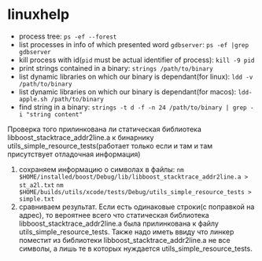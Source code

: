 # linuxhelp

 - process tree: `ps -ef --forest`
 - list processes in info of which presented word `gdbserver`: `ps -ef |grep gdbserver`
 - kill process with id(`pid` must be actual identifier of process): `kill -9 pid`
 - print strings contained in a binary: `strings /path/to/binary`
 - list dynamic libraries on which our binary is dependant(for linux): `ldd -v /path/to/binary`
 - list dynamic libraries on which our binary is dependant(for macos): `ldd-apple.sh /path/to/binary`
 - find string in a binary: `strings -t d -f -n 24 /path/to/binary | grep -i "string content"`

Проверка того прилинкована ли статическая библиотека libboost_stacktrace_addr2line.a к бинарнику utils_simple_resource_tests(работает только если и там и там присутствует отладочная информация)
1. сохраняем информацию о символах в файлы:
  `nm $HOME/installed/boost/Debug/lib/libboost_stacktrace_addr2line.a > st_a2l.txt`
  `nm $HOME/builds/utils/xcode/tests/Debug/utils_simple_resource_tests > simple.txt`
2. сравниваем результат. Если есть одинаковые строки(с поправкой на адрес), то вероятнее всего что статическая библиотека
   libboost_stacktrace_addr2line.a была прилинкована к файлу utils_simple_resource_tests. Также надо иметь ввиду что линкер поместит из библиотеки
   libboost_stacktrace_addr2line.a не все символы, а лишь те в которых нуждается utils_simple_resource_tests.
